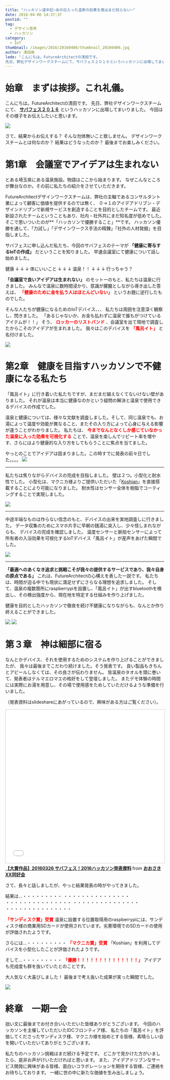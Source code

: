 ```yaml
---
title: "ハッカソン道中記~あの日入った温泉の効果を僕はまだ知らない~"
date: 2016-04-06 14:37:37
postid: ""
tag:
  - デザイン思考
  - ハッカソン
category:
  - IoT
thumbnail: /images/2016/20160406/thumbnail_20160406.jpg
author: 清田侑
lede: "こんにちは。FutureArchitectの清田です。
先日、弊社デザインワークスチームにて、サバフェス２０１６というハッカソンに出場してまいりました。"
---
```

# 始章　まずは挨拶。これ礼儀。

こんにちは。FutureArchitectの清田です。
先日、弊社デザインワークスチームにて、 **[サバフェス２０１６](http://2016.serverfesta.info/)** というハッカソンに出場してまいりました。
今回はその様子をお伝えしたいと思います。

<!-- more -->

<img src="/images/2016/20160406/photo_20160406_01.png" class="img-small-size" loading="lazy">

さて、結果からお伝えする？ そんな勿体無いこと致しません。
デザインワークスチームとは何なのか？ 結果はどうなったのか？
最後までお楽しみください。

# 第1章　会議室でアイデアは生まれない

とある埼玉県にある温泉施設。物語はここから始まります。
なぜこんなところが舞台なのか。その前に私たちの紹介をさせていただきます。

FutureArchitectデザインワークスチームは、弊社の主軸であるコンサルタント業によって顧客に価値を提供するのでは無く、
０→１のアイデアドリブン・デザインドリブンで新規サービスを創造することを目的としたチームです。
最近新設されたチームということもあり、社内・社外共にまだ知名度が低めでした。
そこで思いついたのが**「ハッカソンで優勝すること」**です。
ハッカソン優勝を通して、「力試し」「デザインワークス手法の精錬」「社外の人材発掘」を目指しました。

サバフェスに申し込んだ私たち、今回のサバフェスのテーマが **「健康に寄与するIoTの作成」** だということを知りました。
早速会議室にて健康について話し始めました。

健康
↓
↓
↓
体にいいこと
↓
↓
↓
温泉！！
↓
↓
↓
行っちゃう？

**「会議室で良いアイデアは生まれない」** のモットーのもと、私たちは温泉に行きました。
みんなで温泉に数時間浸かり、意識が朦朧としながら導き出した答えは、
**<Font color="red">「健康のために金を払う人はほとんどいない」</font>** というお題に逆行したものでした。

そんな人たちが健康になるためのIoTデバイス、、、
私たちは周囲を注意深く観察し、閃きました。
「あるじゃないか、お金も払わずに温泉で誰もがつけているアイテムが！！」
そう、 **<Font color="red">ロッカーのリストバンド</font>** 、会議室を出て現地で調査したからこそのアイデアが生まれました。
我々はこのデバイスを **<Font color="red">「風呂イト」</font>** と名付けました。

<img src="/images/2016/20160406/photo_20160406_02.jpeg" loading="lazy">

# 第2章　健康を目指すハッカソンで不健康になる私たち

「風呂イト」に行き着いた私たちですが、まだまだ越えなくてないけない壁がありました。
それが温泉は本当に健康なのかという疑問の解決と温泉で使用できるデバイスの作成でした。

温泉と健康については、様々な文献を調査しました。そして、同じ温泉でも、お湯によって温度や効能が異なること、またその入り方によって心身に与える影響が違うことがわかりました。
私たちは、 **<Font color="red">今までなんとなくしか感じていなかった温泉に入った効果を可視化する</font>** ことで、温泉を楽しんでリピート率を増やす、さらにはより健康的な入り方をしてもらうことに焦点を当てました。

やっとのことでアイデアは固まりました。この時すでに発表の前々日でした。。。。
<img src="/images/2016/20160406/photo_20160406_03.jpeg" loading="lazy">

---

私たちは焦りながらデバイスの完成を目指しました。
壁は２つ。小型化と耐水性でした。
小型化は、マクニカ様よりご提供いただいた「[Koshian](http://www.m-pression.com/ja/solutions/boards/koshian)」を直接搭載することにより可能になりました。
耐水性はセンサー全体を樹脂でコーティングすることで実現しました。

<img src="/images/2016/20160406/photo_20160406_04.jpeg" loading="lazy">

---

中途半端なものは作らない信念のもと、デバイスの出来を実地調査しに行きました。
データ収集のためにスマホ片手に早朝の銭湯に突入し、少々怪しまれながらも、
デバイスの完成を確認しました。
温度センサーと脈拍センサーによって所有者の入浴効果を可視化するIoTデバイス「風呂イト」が産声をあげた瞬間でした。

<img src="/images/2016/20160406/photo_20160406_05.jpeg" loading="lazy">

---

**「最適へのあくなき追求と挑戦こそが我々の提供するサービスであり、我々自身の原点である」**
これは、FutureArchitectの心構えを表した一説です。
私たちは、時間が迫る中でも現状に満足せずにさらなる理想を追求しました。
そして、温泉の複数箇所にraspberrypiを設置し、「風呂イト」が出すbluetoothを検出し、その検出強度から、現在地を特定する仕組みを作り上げました。

健康を目的としたハッカソンで徹夜を続け不健康になりながらも、なんとか作り終えることができました。

<img src="/images/2016/20160406/photo_20160406_06.png" class="img-small-size" loading="lazy">
<img src="/images/2016/20160406/photo_20160406_07.jpeg" class="img-small-size" loading="lazy">

# 第３章　神は細部に宿る

なんとかデバイス、それを使用するためのシステムを作り上げることができましたが、
我々は最後までこだわり続けました。そう発表です。
良い製品もきちんとアピールしなくては、その良さが伝わりません。
皆温泉のタオルを頭に巻いて、発表者はテルマエロマエの格好をして登壇しました。
またデモ体験の時間には実際にお湯を用意し、その場で使用感をためしていただけるような準備を行いました。

（発表資料はslideshareにあがっているので、興味がある方はご覧ください）。

<iframe src="//www.slideshare.net/slideshow/embed_code/key/2KQT2RgankZykW" width="595" height="485" frameborder="0" marginwidth="0" marginheight="0" scrolling="no" style="border:1px solid #CCC; border-width:1px; margin-bottom:5px; max-width: 100%;" allowfullscreen> </iframe> <div style="margin-bottom:5px"> <strong> <a href="//www.slideshare.net/OsakiXXDoukoukai/20160326-2016" title="【大賞作品】20160326 サバフェス！2016ハッカソン発表資料" target="_blank">【大賞作品】20160326 サバフェス！2016ハッカソン発表資料</a> </strong> from <strong><a target="_blank" href="//www.slideshare.net/OsakiXXDoukoukai">おおさきXX同好会</a></strong> </div>

さて、長々と話しましたが、やっと結果発表の時がやってきました。
<br>

結果は…・・・・・・・・・
・・・・・・・・・・・・・・・
・・・・・・・・・・・・・・・
・・・・・・・・・・・・・・・
・・・・・・・・・・・・・・・
<br>

<Font color="red">**「サンディスク賞」受賞**</font>
温泉に設置する位置取得用のraspberrypiには、サンディスク様の商業用SDカードが使用されています。劣悪環境でのSDカードの使用が評価されたようです。
<br>

さらには…・・・・・・・・・
<Font color="red">**「マクニカ賞」受賞**</font>
「Koshian」を利用してデバイスを小型化したことが評価されたようです。
<br>

そして…・・・・・・・・・
<Font color="red">**「優勝！！！！！！！！！！！！！！」**</font>
アイデアも完成度も群を抜いていたとのことです。
<br>

大人気なく大喜びしました！
最後まで考え抜いた成果が実った瞬間でした。

<img src="/images/2016/20160406/photo_20160406_09.jpeg" loading="lazy">

# 終章　一期一会

拙い文に最後までお付き合いいただいた皆様ありがとうございます。
今回のハッカソンを主催していただいたIDCフロンティア様、
私たちの「風呂イト」を評価してくださったサンディスク様、マクニカ様を始めとする皆様、素晴らしい会を開いていただいてありがとうございます。

私たちのハッカソン挑戦はまだ続ける予定です。
どこかで見かけた方がいましたら、是非お声がけいただければと思います。
また、アイデアドリブンなサービス開発に興味がある皆様、面白いコラボレーションを期待する皆様、ご連絡をお待ちしております。
一緒に世の中に新たな価値を生み出しましょう。

